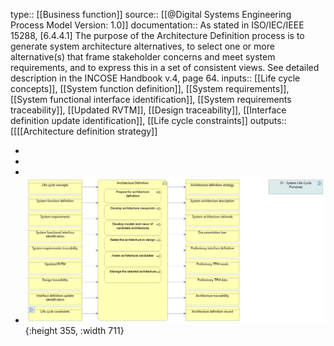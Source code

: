 type:: [[Business function]]
source:: [[@Digital Systems Engineering Process Model Version: 1.0]]
documentation:: As stated in ISO/IEC/IEEE 15288, [6.4.4.1] The purpose of the Architecture Definition process is to generate system architecture alternatives, to select one or more alternative(s) that frame stakeholder concerns and meet system requirements, and to express this in a set of consistent views.  See detailed description in the INCOSE Handbook v.4, page 64.
inputs:: [[Life cycle concepts]], [[System function definition]], [[System requirements]], [[System functional interface identification]], [[System requirements traceability]], [[Updated RVTM]], [[Design traceability]], [[Interface definition update identification]], [[Life cycle constraints]]
outputs:: [[[[Architecture definition strategy]]

-
-
-
- ![image.png](../assets/image_1689415405381_0.png){:height 355, :width 711}